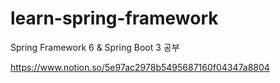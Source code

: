 # learn-spring-framework
Spring Framework 6 &amp; Spring Boot 3 공부

https://www.notion.so/5e97ac2978b5495687160f04347a8804
